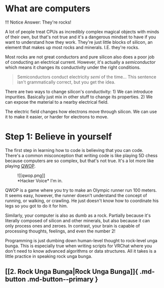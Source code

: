 # What are computers

!!! Notice
    Answer: They're rocks!

A lot of people treat CPUs as incredibly complex magical objects with minds of their own, but that's not true and it's a dangerous mindset to have if you want to understand how they work. They're just little blocks of silicon, an element that makes up most rocks and minerals. I.E. they're rocks.

Most rocks are not great conductors and pure silicon also does a poor job of conducting an electrical current. However, it's actually a *semiconductor* which means it changes its conductivity under the right conditions.

> Semiconductors conduct electricity *semi* of the time... This sentence isn't grammatically correct, but you get the idea.

There are two ways to change silicon's conductivity:
    1) We can introduce impurities. Basically just mix in other stuff to change its properties.
    2) We can expose the material to a nearby electrical field.

The electric field changes how electrons move through silicon. We can use it to make it easier, or harder for electrons to move.

# Step 1: Believe in yourself

The first step in learning how to code is believing that you can code. There's a common misconception that writing code is like playing 5D chess because computers are so complex, but that's not true. It's a lot more like playing [QWOP](http://www.foddy.net/Athletics.html).

<figure markdown>
![[qwop.png]]
<figcaption>*Hacker Voice* I'm in.</figcaption>
</figure>

QWOP is a game where you try to make an Olympic runner run 100 meters. It seems easy, however, the runner doesn't understand the concept of running, or walking, or crawling. He just doesn't know how to coordinate his legs so you got to do it for him.

Similarly, your computer is also as dumb as a rock. Partially because it's literally composed of silicon and other minerals, but also because it can only process ones and zeroes. In contrast, your brain is capable of processing thoughts, feelings, and even the number 2!

Programming is just dumbing down human-level thought to rock-level unga bunga. This is especially true when writing scripts for VRChat where you don't need to know advanced algorithms or data structures. All it takes is a little practice in speaking rock unga bunga.
## [[2. Rock Unga Bunga|Rock Unga Bunga]]{ .md-button .md-button--primary }
